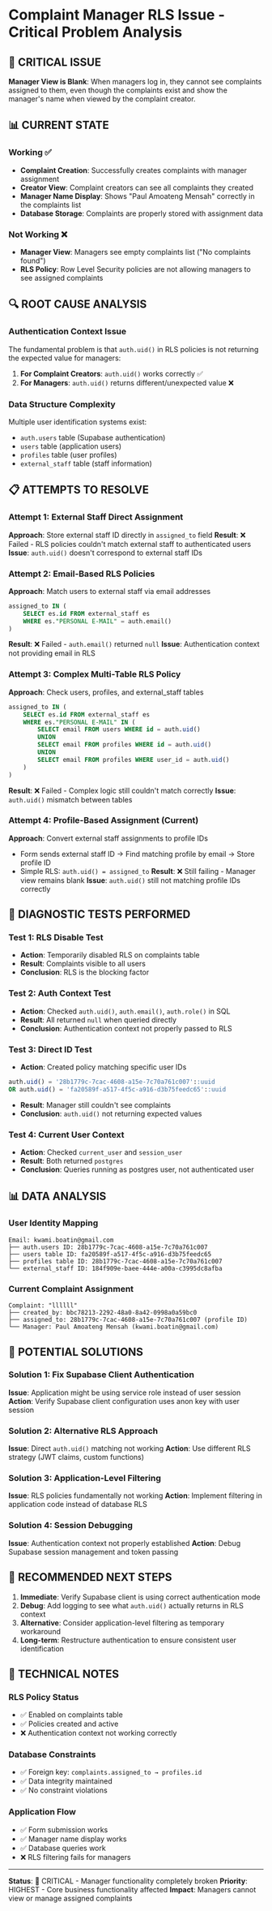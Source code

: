 # Complaint Manager RLS Issue - Critical Problem Analysis

## 🚨 CRITICAL ISSUE
**Manager View is Blank**: When managers log in, they cannot see complaints assigned to them, even though the complaints exist and show the manager's name when viewed by the complaint creator.

## 📊 CURRENT STATE

### Working ✅
- **Complaint Creation**: Successfully creates complaints with manager assignment
- **Creator View**: Complaint creators can see all complaints they created
- **Manager Name Display**: Shows "Paul Amoateng Mensah" correctly in the complaints list
- **Database Storage**: Complaints are properly stored with assignment data

### Not Working ❌
- **Manager View**: Managers see empty complaints list ("No complaints found")
- **RLS Policy**: Row Level Security policies are not allowing managers to see assigned complaints

## 🔍 ROOT CAUSE ANALYSIS

### Authentication Context Issue
The fundamental problem is that `auth.uid()` in RLS policies is not returning the expected value for managers:

1. **For Complaint Creators**: `auth.uid()` works correctly ✅
2. **For Managers**: `auth.uid()` returns different/unexpected value ❌

### Data Structure Complexity
Multiple user identification systems exist:
- `auth.users` table (Supabase authentication)
- `users` table (application users)  
- `profiles` table (user profiles)
- `external_staff` table (staff information)

## 📋 ATTEMPTS TO RESOLVE

### Attempt 1: External Staff Direct Assignment
**Approach**: Store external staff ID directly in `assigned_to` field
**Result**: ❌ Failed - RLS policies couldn't match external staff to authenticated users
**Issue**: `auth.uid()` doesn't correspond to external staff IDs

### Attempt 2: Email-Based RLS Policies
**Approach**: Match users to external staff via email addresses
```sql
assigned_to IN (
    SELECT es.id FROM external_staff es 
    WHERE es."PERSONAL E-MAIL" = auth.email()
)
```
**Result**: ❌ Failed - `auth.email()` returned `null`
**Issue**: Authentication context not providing email in RLS

### Attempt 3: Complex Multi-Table RLS Policy
**Approach**: Check users, profiles, and external_staff tables
```sql
assigned_to IN (
    SELECT es.id FROM external_staff es 
    WHERE es."PERSONAL E-MAIL" IN (
        SELECT email FROM users WHERE id = auth.uid()
        UNION
        SELECT email FROM profiles WHERE id = auth.uid()
        UNION  
        SELECT email FROM profiles WHERE user_id = auth.uid()
    )
)
```
**Result**: ❌ Failed - Complex logic still couldn't match correctly
**Issue**: `auth.uid()` mismatch between tables

### Attempt 4: Profile-Based Assignment (Current)
**Approach**: Convert external staff assignments to profile IDs
- Form sends external staff ID → Find matching profile by email → Store profile ID
- Simple RLS: `auth.uid() = assigned_to`
**Result**: ❌ Still failing - Manager view remains blank
**Issue**: `auth.uid()` still not matching profile IDs correctly

## 🧪 DIAGNOSTIC TESTS PERFORMED

### Test 1: RLS Disable Test
- **Action**: Temporarily disabled RLS on complaints table
- **Result**: Complaints visible to all users
- **Conclusion**: RLS is the blocking factor

### Test 2: Auth Context Test
- **Action**: Checked `auth.uid()`, `auth.email()`, `auth.role()` in SQL
- **Result**: All returned `null` when queried directly
- **Conclusion**: Authentication context not properly passed to RLS

### Test 3: Direct ID Test
- **Action**: Created policy matching specific user IDs
```sql
auth.uid() = '28b1779c-7cac-4608-a15e-7c70a761c007'::uuid
OR auth.uid() = 'fa20589f-a517-4f5c-a916-d3b75feedc65'::uuid
```
- **Result**: Manager still couldn't see complaints
- **Conclusion**: `auth.uid()` not returning expected values

### Test 4: Current User Context
- **Action**: Checked `current_user` and `session_user`
- **Result**: Both returned `postgres`
- **Conclusion**: Queries running as postgres user, not authenticated user

## 📊 DATA ANALYSIS

### User Identity Mapping
```
Email: kwami.boatin@gmail.com
├── auth.users ID: 28b1779c-7cac-4608-a15e-7c70a761c007
├── users table ID: fa20589f-a517-4f5c-a916-d3b75feedc65  
├── profiles table ID: 28b1779c-7cac-4608-a15e-7c70a761c007
└── external_staff ID: 184f909e-baee-444e-a00a-c3995dc8afba
```

### Current Complaint Assignment
```
Complaint: "llllll"
├── created_by: bbc78213-2292-48a0-8a42-0998a0a59bc0
├── assigned_to: 28b1779c-7cac-4608-a15e-7c70a761c007 (profile ID)
└── Manager: Paul Amoateng Mensah (kwami.boatin@gmail.com)
```

## 🔧 POTENTIAL SOLUTIONS

### Solution 1: Fix Supabase Client Authentication
**Issue**: Application might be using service role instead of user session
**Action**: Verify Supabase client configuration uses anon key with user session

### Solution 2: Alternative RLS Approach
**Issue**: Direct `auth.uid()` matching not working
**Action**: Use different RLS strategy (JWT claims, custom functions)

### Solution 3: Application-Level Filtering
**Issue**: RLS policies fundamentally not working
**Action**: Implement filtering in application code instead of database RLS

### Solution 4: Session Debugging
**Issue**: Authentication context not properly established
**Action**: Debug Supabase session management and token passing

## 🎯 RECOMMENDED NEXT STEPS

1. **Immediate**: Verify Supabase client is using correct authentication mode
2. **Debug**: Add logging to see what `auth.uid()` actually returns in RLS context
3. **Alternative**: Consider application-level filtering as temporary workaround
4. **Long-term**: Restructure authentication to ensure consistent user identification

## 📝 TECHNICAL NOTES

### RLS Policy Status
- ✅ Enabled on complaints table
- ✅ Policies created and active
- ❌ Authentication context not working correctly

### Database Constraints
- ✅ Foreign key: `complaints.assigned_to → profiles.id`
- ✅ Data integrity maintained
- ✅ No constraint violations

### Application Flow
- ✅ Form submission works
- ✅ Manager name display works  
- ✅ Database queries work
- ❌ RLS filtering fails for managers

---

**Status**: 🔴 CRITICAL - Manager functionality completely broken
**Priority**: HIGHEST - Core business functionality affected
**Impact**: Managers cannot view or manage assigned complaints
